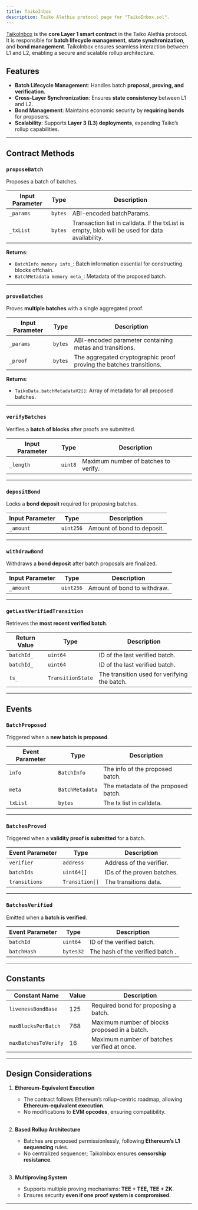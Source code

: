 ```yaml
---
title: TaikoInbox
description: Taiko Alethia protocol page for "TaikoInbox.sol".
---
```


[TaikoInbox](https://github.com/taikoxyz/taiko-mono/blob/taiko-alethia-protocol-v2.3.0/packages/protocol/contracts/layer1/based/TaikoInbox.sol) is the **core Layer 1 smart contract** in the Taiko Alethia protocol. It is responsible for **batch lifecycle management**, **state synchronization**, and **bond management**. TaikoInbox ensures seamless interaction between L1 and L2, enabling a secure and scalable rollup architecture.

## Features

- **Batch Lifecycle Management**: Handles batch **proposal, proving, and verification**.
- **Cross-Layer Synchronization**: Ensures **state consistency** between L1 and L2.
- **Bond Management**: Maintains economic security by **requiring bonds** for proposers.
- **Scalability**: Supports **Layer 3 (L3) deployments**, expanding Taiko’s rollup capabilities.

---

## Contract Methods

### `proposeBatch`

Proposes a batch of batches.

| Input Parameter | Type    | Description                                                                                    |
| --------------- | ------- | ---------------------------------------------------------------------------------------------- |
| `_params`       | `bytes` | ABI-encoded batchParams.                                                                       |
| `_txList`       | `bytes` | Transaction list in calldata. If the txList is empty, blob will be used for data availability. |

**Returns**:

- `BatchInfo memory info_`: Batch information essential for constructing blocks offchain.
- `BatchMetadata memory meta_`: Metadata of the proposed batch.

---

### `proveBatches`

Proves **multiple batches** with a single aggregated proof.

| Input Parameter | Type    | Description                                                         |
| --------------- | ------- | ------------------------------------------------------------------- |
| `_params`       | `bytes` | ABI-encoded parameter containing metas and transitions.             |
| `_proof`        | `bytes` | The aggregated cryptographic proof proving the batches transitions. |

**Returns**:

- `TaikoData.batchMetadataV2[]`: Array of metadata for all proposed batches.

---

### `verifyBatches`

Verifies a **batch of blocks** after proofs are submitted.

| Input Parameter | Type    | Description                          |
| --------------- | ------- | ------------------------------------ |
| `_length`       | `uint8` | Maximum number of batches to verify. |

---

### `depositBond`

Locks a **bond deposit** required for proposing batches.

| Input Parameter | Type      | Description                |
| --------------- | --------- | -------------------------- |
| `_amount`       | `uint256` | Amount of bond to deposit. |

---

### `withdrawBond`

Withdraws a **bond deposit** after batch proposals are finalized.

| Input Parameter | Type      | Description                 |
| --------------- | --------- | --------------------------- |
| `_amount`       | `uint256` | Amount of bond to withdraw. |

---

### `getLastVerifiedTransition`

Retrieves the **most recent verified batch**.

| Return Value | Type              | Description                                  |
| ------------ | ----------------- | -------------------------------------------- |
| `batchId_`   | `uint64`          | ID of the last verified batch.               |
| `batchId_`   | `uint64`          | ID of the last verified batch.               |
| `ts_`        | `TransitionState` | The transition used for verifying the batch. |

---

## Events

### `BatchProposed`

Triggered when a **new batch is proposed**.

| Event Parameter | Type            | Description                         |
| --------------- | --------------- | ----------------------------------- |
| `info`          | `BatchInfo`     | The info of the proposed batch.     |
| `meta`          | `BatchMetadata` | The metadata of the proposed batch. |
| `txList`        | `bytes`         | The tx list in calldata.            |

---

### `BatchesProved`

Triggered when a **validity proof is submitted** for a batch.

| Event Parameter | Type           | Description                |
| --------------- | -------------- | -------------------------- |
| `verifier`      | `address`      | Address of the verifier.   |
| `batchIds`      | `uint64[]`     | IDs of the proven batches. |
| `transitions`   | `Transition[]` | The transitions data.      |

---

### `BatchesVerified`

Emitted when a **batch is verified**.

| Event Parameter | Type      | Description                      |
| --------------- | --------- | -------------------------------- |
| `batchId`       | `uint64`  | ID of the verified batch.        |
| `batchHash`     | `bytes32` | The hash of the verified batch . |

---

## Constants

| Constant Name        | Value | Description                                   |
| -------------------- | ----- | --------------------------------------------- |
| `livenessBondBase`   | 125   | Required bond for proposing a batch.          |
| `maxBlocksPerBatch`  | 768   | Maximum number of blocks proposed in a batch. |
| `maxBatchesToVerify` | 16    | Maximum number of batches verified at once.   |

---

## Design Considerations

1. **Ethereum-Equivalent Execution**
   - The contract follows Ethereum’s rollup-centric roadmap, allowing **Ethereum-equivalent execution**.
   - No modifications to **EVM opcodes**, ensuring compatibility.

    </br>

2. **Based Rollup Architecture**
   - Batches are proposed permissionlessly, following **Ethereum’s L1 sequencing** rules.
   - No centralized sequencer; TaikoInbox ensures **censorship resistance**.

    </br>

3. **Multiproving System**
   - Supports multiple proving mechanisms: **TEE + TEE, TEE + ZK**.
   - Ensures security **even if one proof system is compromised**.

---
